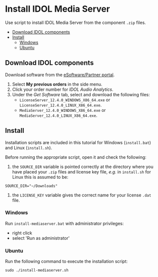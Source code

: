 # Install IDOL Media Server

Use script to install IDOL Media Server from the component `.zip` files.

<!-- TOC depthFrom:2 -->

- [Download IDOL components](#download-idol-components)
- [Install](#install)
  - [Windows](#windows)
  - [Ubuntu](#ubuntu)

<!-- /TOC -->

## Download IDOL components

Download software from the [eSoftware/Partner portal](https://pdapi-web-pro.microfocus.com/evalportal/index.do).

1. Select __My previous orders__ in the side menu.
2. Click your order number for *IDOL Audio Analytics*.
3. Under the *Get Software* tab, select and download the following files:
   -  `LicenseServer_12.4.0_WINDOWS_X86_64.exe` or `LicenseServer_12.4.0_LINUX_X86_64.exe`.
   -  `MediaServer_12.4.0_WINDOWS_X86_64.exe` or `MediaServer_12.4.0_LINUX_X86_64.exe`.

## Install

Installation scripts are included in this tutorial for Windows (`install.bat`) and Linux (`install.sh`).

Before running the appropriate script, open it and check the following:

1. the `SOURCE_DIR` variable is pointed correctly at the directory where you have placed your `.zip` files and license key file, *e.g.* in `install.sh` for Linux this is assumed to be:

  ```bsh
  SOURCE_DIR="~/Downloads"
  ```

1. the `LICENSE_KEY` variable gives the correct name for your license `.dat` file.

### Windows

Run `install-mediaserver.bat` with administrator privileges:

- right click
- select 'Run as administrator'

### Ubuntu

Run the following command to execute the installation script:

```bsh
sudo ./install-mediaserver.sh
```
